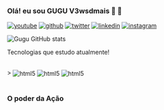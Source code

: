 ### Olá! eu sou GUGU V3wsdmais 👋 🥳
[![youtube](https://img.shields.io/badge/YouTube-FF0000?style=for-the-badge&logo=youtube&logoColor=white)](https://www.youtube.com/@v3wsdmais)
[![github](https://img.shields.io/badge/GitHub-100000?style=for-the-badge&logo=github&logoColor=white)](https://github.com/V3wsdmais)
[![twitter](https://img.shields.io/badge/Twitter-1DA1F2?style=for-the-badge&logo=twitter&logoColor=white)](https://twitter.com/GV3wsdmais)
[![linkedin](	https://img.shields.io/badge/LinkedIn-0077B5?style=for-the-badge&logo=linkedin&logoColor=white)](www.linkedin.com/in/gutemberg--oliveira)
[![instagram](https://img.shields.io/badge/Instagram-E4405F?style=for-the-badge&logo=instagram&logoColor=white)](https://www.instagram.com/pudinsesequilhos/)

![Gugu GitHub stats](https://github-readme-stats.vercel.app/api?username=V3wsdmais&show_icons=true&theme=onedark)


Tecnologias que estudo atualmente!

<div style="display: inline_block"><br/>>
<img align="center" alt="html5" src="https://img.shields.io/badge/JavaScript-F7DF1E?style=for-the-badge&logo=javascript&logoColor=black">
<img align="center" alt="html5" src="https://img.shields.io/badge/CSS-239120?&style=for-the-badge&logo=css3&logoColor=white">
<img align="center" alt="html5" src="https://img.shields.io/badge/HTML5-E34F26?style=for-the-badge&logo=html5&logoColor=white">
<div><br/>

### O poder da Ação 
